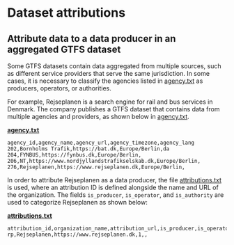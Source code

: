 # Dataset attributions

## Attribute data to a data producer in an aggregated GTFS dataset

Some GTFS datasets contain data aggregated from multiple sources, such as different service providers that serve the same jurisdiction. In some cases, it is necessary to classify the agencies listed in [agency.txt](../../reference/#agencytxt) as producers, operators, or authorities. 

For example, Rejseplanen is a search engine for rail and bus services in Denmark. The company publishes a GTFS dataset that contains data from multiple agencies and providers, as shown below in [agency.txt](../../reference/#agencytxt). 

[**agency.txt**](../../reference/#agencytxt)

```
agency_id,agency_name,agency_url,agency_timezone,agency_lang
202,Bornholms Trafik,https://bat.dk,Europe/Berlin,da
204,FYNBUS,https://fynbus.dk,Europe/Berlin,
206,NT,https://www.nordjyllandstrafikselskab.dk,Europe/Berlin,
276,Rejseplanen,https://www.rejseplanen.dk,Europe/Berlin,
```

In order to attribute Rejseplanen as a data producer, the file [attributions.txt](../../reference/#attributionstxt) is used, where an attribution ID is defined alongside the name and URL of the organization. The fields `is_producer`, `is_operator`, and `is_authority` are used to categorize Rejseplanen as shown below: 

[**attributions.txt**](../../reference/#attributionstxt)

```
attribution_id,organization_name,attribution_url,is_producer,is_operator,is_authority
rp,Rejseplanen,https://www.rejseplanen.dk,1,,
```

